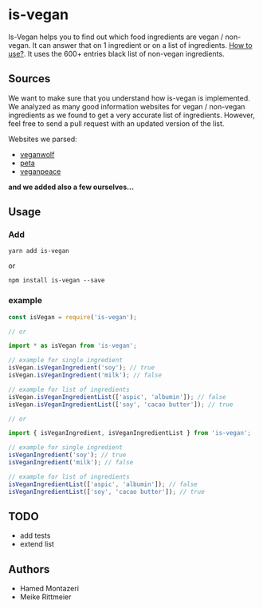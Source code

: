 # is-vegan

Is-Vegan helps you to find out which food ingredients are vegan / non-vegan. It can answer that on 1 ingredient or on a list of ingredients. [How to use?](#usage). It uses the 600+ entries black list of non-vegan ingredients.

## Sources

We want to make sure that you understand how is-vegan is implemented. We analyzed as many good information websites for vegan / non-vegan ingredients as we found to get a very accurate list of ingredients. However, feel free to send a pull request with an updated version of the list.

Websites we parsed:

* [veganwolf](http://www.veganwolf.com/animal_ingredients.htm)
* [peta](https://www.peta.org/living/food/animal-ingredients-list/)
* [veganpeace](http://www.veganpeace.com/ingredients/ingredients.htm)

**and we added also a few ourselves...**

## Usage

### Add

`yarn add is-vegan`

or

`npm install is-vegan --save`

### example

```javascript
const isVegan = require('is-vegan');

// or

import * as isVegan from 'is-vegan';

// example for single ingredient
isVegan.isVeganIngredient('soy'); // true
isVegan.isVeganIngredient('milk'); // false

// example for list of ingredients
isVegan.isVeganIngredientList(['aspic', 'albumin']); // false
isVegan.isVeganIngredientList(['soy', 'cacao butter']); // true

// or

import { isVeganIngredient, isVeganIngredientList } from 'is-vegan';

// example for single ingredient
isVeganIngredient('soy'); // true
isVeganIngredient('milk'); // false

// example for list of ingredients
isVeganIngredientList(['aspic', 'albumin']); // false
isVeganIngredientList(['soy', 'cacao butter']); // true

```

## TODO

* add tests
* extend list

## Authors

* Hamed Montazeri
* Meike Rittmeier



